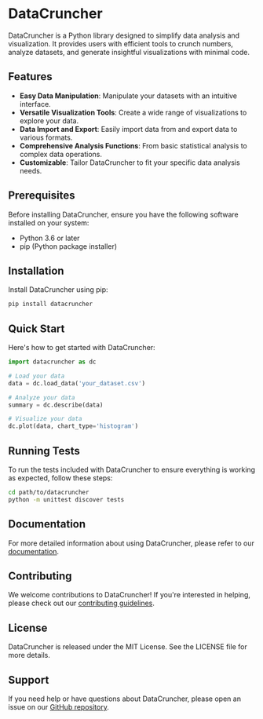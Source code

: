 # DataCruncher

DataCruncher is a Python library designed to simplify data analysis and visualization. It provides users with efficient tools to crunch numbers, analyze datasets, and generate insightful visualizations with minimal code.

## Features

- **Easy Data Manipulation**: Manipulate your datasets with an intuitive interface.
- **Versatile Visualization Tools**: Create a wide range of visualizations to explore your data.
- **Data Import and Export**: Easily import data from and export data to various formats.
- **Comprehensive Analysis Functions**: From basic statistical analysis to complex data operations.
- **Customizable**: Tailor DataCruncher to fit your specific data analysis needs.

## Prerequisites

Before installing DataCruncher, ensure you have the following software installed on your system:

- Python 3.6 or later
- pip (Python package installer)

## Installation

Install DataCruncher using pip:

```bash
pip install datacruncher
```

## Quick Start

Here's how to get started with DataCruncher:

```python
import datacruncher as dc

# Load your data
data = dc.load_data('your_dataset.csv')

# Analyze your data
summary = dc.describe(data)

# Visualize your data
dc.plot(data, chart_type='histogram')
```

## Running Tests

To run the tests included with DataCruncher to ensure everything is working as expected, follow these steps:

```bash
cd path/to/datacruncher
python -m unittest discover tests
```

## Documentation

For more detailed information about using DataCruncher, please refer to our [documentation](https://example.com/docs).

## Contributing

We welcome contributions to DataCruncher! If you're interested in helping, please check out our [contributing guidelines](https://example.com/contribute).

## License

DataCruncher is released under the MIT License. See the LICENSE file for more details.

## Support

If you need help or have questions about DataCruncher, please open an issue on our [GitHub repository](https://example.com/issues).
